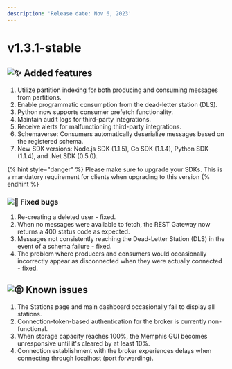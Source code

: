 ```yaml
---
description: 'Release date: Nov 6, 2023'
---
```


# v1.3.1-stable

## ![:sparkles:](https://a.slack-edge.com/production-standard-emoji-assets/14.0/apple-medium/2728.png) Added features

1. Utilize partition indexing for both producing and consuming messages from partitions.
2. Enable programmatic consumption from the dead-letter station (DLS).
3. Python now supports consumer prefetch functionality.
4. Maintain audit logs for third-party integrations.
5. Receive alerts for malfunctioning third-party integrations.
6. Schemaverse: Consumers automatically deserialize messages based on the registered schema.
7. New SDK versions: Node.js SDK (1.1.5), Go SDK (1.1.4), Python SDK (1.1.4), and .Net SDK (0.5.0).

{% hint style="danger" %}
Please make sure to upgrade your SDKs. This is a mandatory requirement for clients when upgrading to this version
{% endhint %}

### ![:bug:](https://a.slack-edge.com/production-standard-emoji-assets/14.0/apple-medium/1f41b.png) Fixed bugs

1. Re-creating a deleted user - fixed.
2. When no messages were available to fetch, the REST Gateway now returns a 400 status code as expected.
3. Messages not consistently reaching the Dead-Letter Station (DLS) in the event of a schema failure - fixed.
4. The problem where producers and consumers would occasionally incorrectly appear as disconnected when they were actually connected - fixed.

## ![:pensive:](https://a.slack-edge.com/production-standard-emoji-assets/14.0/apple-medium/1f614.png) Known issues

1. The Stations page and main dashboard occasionally fail to display all stations.
2. Connection-token-based authentication for the broker is currently non-functional.
3. When storage capacity reaches 100%, the Memphis GUI becomes unresponsive until it's cleared by at least 10%.
4. Connection establishment with the broker experiences delays when connecting through localhost (port forwarding).
